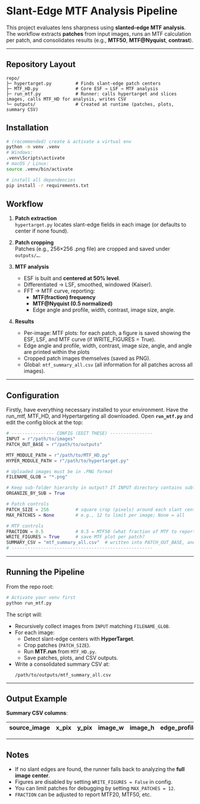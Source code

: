 # Slant-Edge MTF Analysis Pipeline

This project evaluates lens sharpness using **slanted-edge MTF analysis**.  
The workflow extracts **patches** from input images, runs an MTF calculation per patch, and consolidates results (e.g., **MTF50**, **MTF@Nyquist**, **contrast**).

---

## Repository Layout

```
repo/
├─ hypertarget.py         # Finds slant-edge patch centers
├─ MTF_HD.py              # Core ESF → LSF → MTF analysis
├─ run_mtf.py             # Runner: calls hypertarget and slices images, calls MTF_HD for analysis, writes CSV
└─ outputs/               # Created at runtime (patches, plots, summary CSV)
```


## Installation

```bash
# (recommended) create & activate a virtual env
python -m venv .venv
# Windows:
.venv\Scripts\activate
# macOS / Linux:
source .venv/bin/activate

# install all dependencies
pip install -r requirements.txt
```

## Workflow

1. **Patch extraction**  
   `hypertarget.py` locates slant-edge fields in each image (or defaults to center if none found).

2. **Patch cropping**  
   Patches (e.g., 256×256 .png file) are cropped and saved under `outputs/…`.

3. **MTF analysis**  
   - ESF is built and **centered at 50% level**.  
   - Differentiated → LSF, smoothed, windowed (Kaiser).  
   - FFT → MTF curve, reporting:  
     - **MTF(fraction) frequency**  
     - **MTF@Nyquist (0.5 normalized)**
     - Edge angle and profile, width, contrast, image size, angle.

4. **Results**  
   - Per-image: MTF plots: for each patch, a figure is saved showing the ESF, LSF, and MTF curve (if WRITE_FIGURES = True).
   - Edge angle and profile, width, contrast, image size, angle, and angle are printed within the plots
   - Cropped patch images themselves (saved as PNG).
   - Global: `mtf_summary_all.csv` (all information for all patches across all images).

---

## Configuration

Firstly, have everything necessary installed to your environment.
Have the run_mtf, MTF_HD, and Hypertargeting all downloaded. 
Open **`run_mtf.py`** and edit the config block at the top:

```python
# ---------------- CONFIG (EDIT THESE) ----------------
INPUT = r"/path/to/images"      
PATCH_OUT_BASE = r"/path/to/outputs"

MTF_MODULE_PATH = r"/path/to/MTF_HD.py"
HYPER_MODULE_PATH = r"/path/to/hypertarget.py"

# Uploaded images must be in .PNG format
FILENAME_GLOB = "*.png"

# Keep sub-folder hierarchy in output? If INPUT directory contains subfolders, sort by subfolder name?
ORGANIZE_BY_SUB = True

# Patch controls
PATCH_SIZE = 256          # square crop (pixels) around each slant center
MAX_PATCHES = None        # e.g., 12 to limit per image; None = all

# MTF controls
FRACTION = 0.5            # 0.5 = MTF50 (what fraction of MTF to report)
WRITE_FIGURES = True      # save MTF plot per patch? 
SUMMARY_CSV = "mtf_summary_all.csv"  # written into PATCH_OUT_BASE, and is the summary of all data. 
# -----------------------------------------------------
```

---

## Running the Pipeline

From the repo root:

```bash
# Activate your venv first
python run_mtf.py
```

The script will:

- Recursively collect images from `INPUT` matching `FILENAME_GLOB`.
- For each image:
  - Detect slant-edge centers with **HyperTarget**.
  - Crop patches (`PATCH_SIZE`).
  - Run **MTF.run** from `MTF_HD.py`.
  - Save patches, plots, and CSV outputs.
- Write a consolidated summary CSV at:
  ```
  /path/to/outputs/mtf_summary_all.csv
  ```

---

## Output Example

**Summary CSV columns**:

| source_image | x_pix | y_pix | image_w | image_h | edge_profile | angle_deg | width_px | threshold | contrast | mtf50_freq | mtf_at_nyquist |
|--------------|------:|------:|--------:|--------:|--------------|----------:|---------:|----------:|---------:|-----------:|---------------:|

---

## Notes

- If no slant edges are found, the runner falls back to analyzing the **full image center**.  
- Figures are disabled by setting `WRITE_FIGURES = False` in config.  
- You can limit patches for debugging by setting `MAX_PATCHES = 12`.  
- `FRACTION` can be adjusted to report MTF20, MTF50, etc.  
